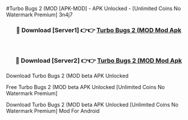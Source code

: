 #Turbo Bugs 2 (MOD [APK-MOD] - APK Unlocked - [Unlimited Coins No Watermark Premium] 3n4j7



<div align="center">

<h3>🔴 Download [Server1] 👉👉 <a href="https://momento.my/?title=Turbo_Bugs_2_(MOD">Turbo Bugs 2 (MOD Mod Apk</a></h3><br>

<h3>🔴 Download [Server2] 👉👉 <a href="https://momento.my/?title=Turbo_Bugs_2_(MOD">Turbo Bugs 2 (MOD Mod Apk</a></h3>
</div>



Download Turbo Bugs 2 (MOD beta APK Unlocked

Free Turbo Bugs 2 (MOD beta APK Unlocked [Unlimited Coins No Watermark Premium]

Download Turbo Bugs 2 (MOD beta APK Unlocked [Unlimited Coins No Watermark Premium] Mod For Android
